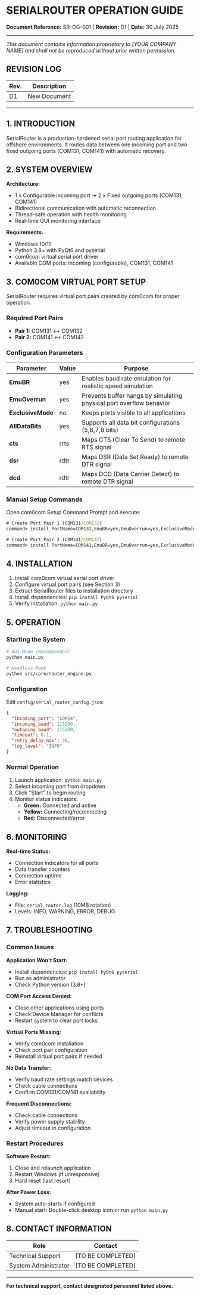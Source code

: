 # SERIALROUTER OPERATION GUIDE

**Document Reference:** SR-OG-001 | **Revision:** D1 | **Date:** 30 July 2025

---

*This document contains information proprietary to [YOUR COMPANY NAME] and shall not be reproduced without prior written permission.*

## REVISION LOG

| Rev. | Description |
|------|-------------|
| D1   | New Document |

---

## 1. INTRODUCTION

SerialRouter is a production-hardened serial port routing application for offshore environments. It routes data between one incoming port and two fixed outgoing ports (COM131, COM141) with automatic recovery.

## 2. SYSTEM OVERVIEW

**Architecture:**
- 1 x Configurable incoming port → 2 x Fixed outgoing ports (COM131, COM141)
- Bidirectional communication with automatic reconnection
- Thread-safe operation with health monitoring
- Real-time GUI monitoring interface

**Requirements:**
- Windows 10/11
- Python 3.8+ with PyQt6 and pyserial
- com0com virtual serial port driver
- Available COM ports: incoming (configurable), COM131, COM141

## 3. COM0COM VIRTUAL PORT SETUP

SerialRouter requires virtual port pairs created by com0com for proper operation.

### Required Port Pairs
- **Pair 1:** COM131 ↔ COM132
- **Pair 2:** COM141 ↔ COM142

### Configuration Parameters

| Parameter | Value | Purpose |
|-----------|-------|---------|
| **EmuBR** | yes | Enables baud rate emulation for realistic speed simulation |
| **EmuOverrun** | yes | Prevents buffer hangs by simulating physical port overflow behavior |
| **ExclusiveMode** | no | Keeps ports visible to all applications |
| **AllDataBits** | yes | Supports all data bit configurations (5,6,7,8 bits) |
| **cts** | rrts | Maps CTS (Clear To Send) to remote RTS signal |
| **dsr** | rdtr | Maps DSR (Data Set Ready) to remote DTR signal |
| **dcd** | rdtr | Maps DCD (Data Carrier Detect) to remote DTR signal |

### Manual Setup Commands

Open com0com Setup Command Prompt and execute:

```cmd
# Create Port Pair 1 (COM131/COM132)
command> install PortName=COM131,EmuBR=yes,EmuOverrun=yes,ExclusiveMode=no,AllDataBits=yes,cts=rrts,dsr=rdtr,dcd=rdtr PortName=COM132,EmuBR=yes,EmuOverrun=yes,ExclusiveMode=no,AllDataBits=yes,cts=rrts,dsr=rdtr,dcd=rdtr

# Create Port Pair 2 (COM141/COM142)  
command> install PortName=COM141,EmuBR=yes,EmuOverrun=yes,ExclusiveMode=no,AllDataBits=yes,cts=rrts,dsr=rdtr,dcd=rdtr PortName=COM142,EmuBR=yes,EmuOverrun=yes,ExclusiveMode=no,AllDataBits=yes,cts=rrts,dsr=rdtr,dcd=rdtr
```

## 4. INSTALLATION

1. Install com0com virtual serial port driver
2. Configure virtual port pairs (see Section 3)
3. Extract SerialRouter files to installation directory
4. Install dependencies: `pip install PyQt6 pyserial`
5. Verify installation: `python main.py`

## 5. OPERATION

### Starting the System
```bash
# GUI Mode (Recommended)
python main.py

# Headless Mode
python src/core/router_engine.py
```

### Configuration
Edit `config/serial_router_config.json`:
```json
{
  "incoming_port": "COM54",
  "incoming_baud": 115200,
  "outgoing_baud": 115200,
  "timeout": 0.1,
  "retry_delay_max": 30,
  "log_level": "INFO"
}
```

### Normal Operation
1. Launch application: `python main.py`
2. Select incoming port from dropdown
3. Click "Start" to begin routing
4. Monitor status indicators:
   - **Green:** Connected and active
   - **Yellow:** Connecting/reconnecting  
   - **Red:** Disconnected/error

## 6. MONITORING

**Real-time Status:**
- Connection indicators for all ports
- Data transfer counters
- Connection uptime
- Error statistics

**Logging:**
- File: `serial_router.log` (10MB rotation)
- Levels: INFO, WARNING, ERROR, DEBUG

## 7. TROUBLESHOOTING

### Common Issues

**Application Won't Start:**
- Install dependencies: `pip install PyQt6 pyserial`
- Run as administrator
- Check Python version (3.8+)

**COM Port Access Denied:**
- Close other applications using ports
- Check Device Manager for conflicts
- Restart system to clear port locks

**Virtual Ports Missing:**
- Verify com0com installation
- Check port pair configuration
- Reinstall virtual port pairs if needed

**No Data Transfer:**
- Verify baud rate settings match devices
- Check cable connections
- Confirm COM131/COM141 availability

**Frequent Disconnections:**
- Check cable connections
- Verify power supply stability
- Adjust timeout in configuration

### Restart Procedures

**Software Restart:**
1. Close and relaunch application
2. Restart Windows (if unresponsive)
3. Hard reset (last resort)

**After Power Loss:**
- System auto-starts if configured
- Manual start: Double-click desktop icon or run `python main.py`

## 8. CONTACT INFORMATION

| Role | Contact |
|------|---------|
| Technical Support | [TO BE COMPLETED] |
| System Administrator | [TO BE COMPLETED] |

---

**For technical support, contact designated personnel listed above.**